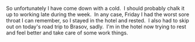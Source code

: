 So unfortunately I have come down with a cold.  I should probably chalk it up to working late during the week.  In any case, Friday I had the worst sore throat I can remember, so I stayed in the hotel and rested.  I also had to skip out on today's road trip to Brasov, sadly.  I'm in the hotel now trying to rest and feel better and take care of some work things.